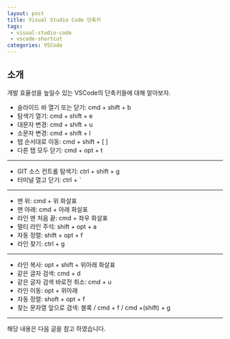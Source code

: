 ```yaml
---
layout: post
title: Visual Studio Code 단축키
tags:
 - visual-studio-code
 - vscode-shortcut
categories: VSCode
---
```


## 소개
개발 효율성을 높일수 있는 VSCode의 단축키들에 대해 알아보자.


- 슬라이드 바 열기 또는 닫기: cmd + shift + b
- 탐색기 열기: cmd + shift + e
- 대문자 변경: cmd + shift + u
- 소문자 변경: cmd + shift + l
- 탭 순서대로 이동: cmd + shift + [ ]
- 다른 탭 모두 닫기: cmd + opt + t 

----

- GIT 소스 컨트롤 탐색기: ctrl + shift + g
- 터미널 열고 닫기: ctrl + ` 

----

- 맨 위: cmd + 위 화살표
- 맨 아래: cmd + 아래 화살표
- 라인 맨 처음 끝: cmd + 좌우 화살표
- 멀티 라인 주석: shift + opt + a 
- 자동 정렬: shift + opt + f
- 라인 찾기: ctrl + g

----

- 라인 복사: opt + shift + 위아래 화살표
- 같은 글자 검색: cmd + d
- 같은 글자 검색 바로전 취소: cmd + u
- 라인 이동: opt + 위아래 
- 자동 정렬: shoft + opt + f
- 찾는 문자열 앞으로 검색: 블록 / cmd + f / cmd +(shift) + g



----
해당 내용은 다음 글을 참고 하였습니다.